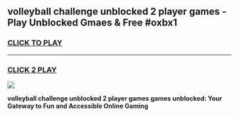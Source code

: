 
## volleyball challenge unblocked 2 player games - Play Unblocked Gmaes & Free #oxbx1
<h3>
<a href="https://news.freeplayer.one?title=volleyball_challenge_unblocked_2_player_games&ref=03M">CLICK TO PLAY</a></h3>
<hr>

<h3>
<a href="https://news.freeplayer.one?title=volleyball_challenge_unblocked_2_player_games&ref=03M">CLICK 2 PLAY</a>
  
</h3>

<a href="https://news.freeplayer.one?title=volleyball_challenge_unblocked_2_player_games&ref=03M"><img src="https://clearcache.store/games.png"></a>


**volleyball challenge unblocked 2 player games games unblocked: Your Gateway to Fun and Accessible Online Gaming**

